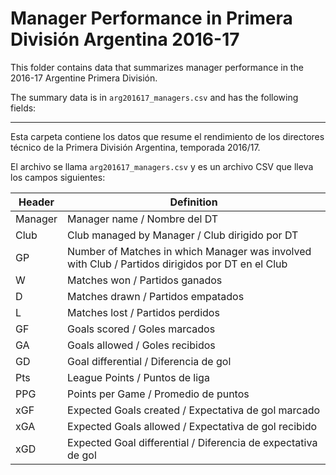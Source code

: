 Manager Performance in Primera División Argentina 2016-17
=========================================================

This folder contains data that summarizes manager performance in the 2016-17 Argentine Primera División.

The summary data is in `arg201617_managers.csv` and has the following fields:

------------------

Esta carpeta contiene los datos que resume el rendimiento de los directores técnico de la Primera División Argentina, temporada 2016/17.

El archivo se llama `arg201617_managers.csv` y es un archivo CSV que lleva los campos siguientes:

Header | Definition
-------|------------
Manager | Manager name / Nombre del DT
Club | Club managed by Manager / Club dirigido por DT
GP | Number of Matches in which Manager was involved with Club / Partidos dirigidos por DT en el Club
W | Matches won / Partidos ganados
D | Matches drawn / Partidos empatados
L | Matches lost / Partidos perdidos
GF | Goals scored / Goles marcados
GA | Goals allowed / Goles recibidos
GD | Goal differential / Diferencia de gol
Pts | League Points / Puntos de liga
PPG | Points per Game / Promedio de puntos
xGF | Expected Goals created / Expectativa de gol marcado
xGA | Expected Goals allowed / Expectativa de gol recibido
xGD | Expected Goal differential / Diferencia de expectativa de gol
